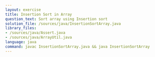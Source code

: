 ```yaml
---
layout: exercise
title: Insertion Sort in Array
question_text: Sort array using Insertion sort
solution_file: /sources/java/InsertionSortArray.java
library_files:
- /sources/java/Assert.java
- /sources/java/ArrayUtil.java
language: java
command: javac InsertionSortArray.java && java InsertionSortArray
---
```

